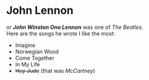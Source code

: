 # John Lennon

or ***John Winston Ono Lennon*** was one of *The Beatles*.  
Here are the songs he wrote I like the most:

- Imagine
- Norwegian Wood
- Come Together
- In My Life
- ~~Hey Jude~~ (that was *McCartney*)